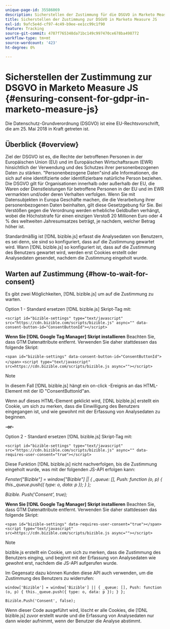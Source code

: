 ```yaml
---
unique-page-id: 35586069
description: Sicherstellen der Zustimmung für die DSGVO in Marketo Measure JS - Marketo Measure - Produktdokumentation
title: Sicherstellen der Zustimmung zur DSGVO in Marketo Measure JS
exl-id: 9afc5e4d-cf97-4c49-b9ee-ee1cc99c1f90
feature: Tracking
source-git-commit: 4787f765348da71bc149c997470ce678ba498772
workflow-type: tm+mt
source-wordcount: '423'
ht-degree: 0%

---
```


# Sicherstellen der Zustimmung zur DSGVO in Marketo Measure JS {#ensuring-consent-for-gdpr-in-marketo-measure-js}

Die Datenschutz-Grundverordnung (DSGVO) ist eine EU-Rechtsvorschrift, die am 25. Mai 2018 in Kraft getreten ist.

## Überblick {#overview}

Ziel der DSGVO ist es, die Rechte der betroffenen Personen in der Europäischen Union (EU) und im Europäischen Wirtschaftsraum (EWR) hinsichtlich der Verwendung und des Schutzes ihrer personenbezogenen Daten zu stärken. &quot;Personenbezogene Daten&quot;sind alle Informationen, die sich auf eine identifizierte oder identifizierbare natürliche Person beziehen. Die DSGVO gilt für Organisationen innerhalb oder außerhalb der EU, die Waren oder Dienstleistungen für betroffene Personen in der EU und im EWR vermarkten und/oder deren Verhalten verfolgen. Wenn Sie mit Datensubjekten in Europa Geschäfte machen, die die Verarbeitung ihrer personenbezogenen Daten beinhalten, gilt diese Gesetzgebung für Sie. Bei Verstößen gegen die Verordnung werden erhebliche Geldbußen verhängt, wobei die Höchststrafe für einen einzigen Verstoß 20 Millionen Euro oder 4 % des weltweiten Jahresumsatzes beträgt, je nachdem, welcher Betrag höher ist.

Standardmäßig ist [!DNL bizible.js] erfasst die Analysedaten von Benutzern, es sei denn, sie sind so konfiguriert, dass auf die Zustimmung gewartet wird. Wann [!DNL bizible.js] so konfiguriert ist, dass auf die Zustimmung des Benutzers gewartet wird, werden erst Cookies erstellt oder Analysedaten gesendet, nachdem die Zustimmung eingeholt wurde.

## Warten auf Zustimmung {#how-to-wait-for-consent}

Es gibt zwei Möglichkeiten, [!DNL bizible.js] um auf die Zustimmung zu warten.

Option 1 - Standard ersetzen [!DNL bizible.js] Skript-Tag mit:

`<script id="bizible-settings" type="text/javascript" src="https://cdn.bizible.com/scripts/bizible.js" async="" data-consent-button-id="ConsentButtonId"></script>`

**Wenn Sie [!DNL Google Tag Manager] Skript installieren** Beachten Sie, dass GTM Datenattribute entfernt. Verwenden Sie daher stattdessen das folgende Skript:

`<span id="bizible-settings" data-consent-button-id="ConsentButtonId"></span>`
`<script type="text/javascript" src=https://cdn.bizible.com/scripts/bizible.js async=""></script>`

>[!NOTE]
>
>In diesem Fall [!DNL bizible.js] hängt ein on-click -Ereignis an das HTML-Element mit der ID &quot;ConsentButtonId&quot;an.

Wenn auf dieses HTML-Element geklickt wird, [!DNL bizible.js] erstellt ein Cookie, um sich zu merken, dass die Einwilligung des Benutzers eingegangen ist, und wie gewohnt mit der Erfassung von Analysedaten zu beginnen.

**-or-**

Option 2 - Standard ersetzen [!DNL bizible.js] Skript-Tag mit:

`<script id="bizible-settings" type="text/javascript" src="https://cdn.bizible.com/scripts/bizible.js" async="" data-requires-user-consent="true"></script>`

Diese Funktion [!DNL bizible.js] nicht nachverfolgen, bis die Zustimmung eingeholt wurde, was mit der folgenden JS-API erfolgen kann:

*Fenster[&quot;Bizible&quot;] = window[&quot;Bizible&quot;] || { _queue: [], Push: function (o, p) { this._queue.push({ type: o, data: p }); } };*

*Bizible. Push(&#39;Consent&#39;, true);*

**Wenn Sie [!DNL Google Tag Manager] Skript installieren** Beachten Sie, dass GTM Datenattribute entfernt. Verwenden Sie daher stattdessen das folgende Skript:

`<span id="bizible-settings" data-requires-user-consent="true"></span>`
`<script type="text/javascript" src=https://cdn.bizible.com/scripts/bizible.js async=""></script>`

>[!NOTE]
>
>bizible.js erstellt ein Cookie, um sich zu merken, dass die Zustimmung des Benutzers einging, und beginnt mit der Erfassung von Analysedaten wie gewohnt erst, nachdem die JS-API aufgerufen wurde.

Im Gegensatz dazu können Kunden diese API auch verwenden, um die Zustimmung des Benutzers zu widerrufen:

`window['Bizible'] = window['Bizible'] || { _queue: [], Push: function (o, p) { this._queue.push({ type: o, data: p }); } };`

`Bizible.Push('Consent', false);`

Wenn dieser Code ausgeführt wird, löscht er alle Cookies, die [!DNL bizible.js] zuvor erstellt wurde und die Erfassung von Analysedaten nur dann wieder aufnimmt, wenn der Benutzer die Analyse abstimmt.
